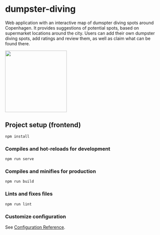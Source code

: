 # dumpster-diving
Web application with an interactive map of dumspter diving spots around Copenhagen. It provides suggestions of potential spots, based on supermarket locations around the city. Users can add their own dumpster diving spots, add ratings and review them, as well as claim what can be found there. 

<img src="https://pz-portfolio-37b6b.web.app/img/dumpie.c7101df7.gif" width="200" height="200" />

## Project setup (frontend)
```
npm install
```

### Compiles and hot-reloads for development
```
npm run serve
```

### Compiles and minifies for production
```
npm run build
```

### Lints and fixes files
```
npm run lint
```

### Customize configuration
See [Configuration Reference](https://cli.vuejs.org/config/).
